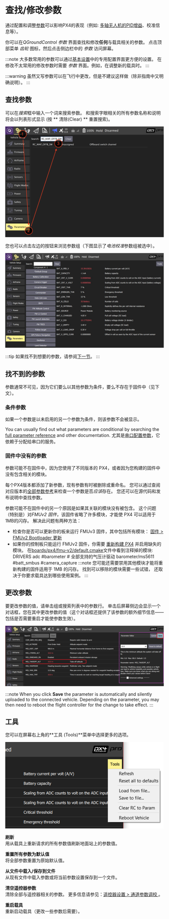 # 查找/修改参数

通过配置和调整[参数](../advanced_config/parameter_reference.md)可以影响PX4的表现（例如: [多轴无人机的PID增益](../config_mc/pid_tuning_guide_multicopter.md)、校准信息等）。

你可以在*QGroundControl 参数* 界面查找和修改**任何**与载具相关的参数。 点击顶部菜单 *齿轮* 图标，然后点击侧边栏中的 *参数* 访问屏幕。

:::note
大多数常用的参数可以通过[基本设置](../config/README.md)中的专用配置界面更方便的设置。 在修改不太常用的修改参数时需要 *参数* 界面。例如，在调整新的载具时。
:::

:::warning
虽然又写参数可以在飞行中更改，但是不建议这样做（除非指南中又明确说明）。
:::

<span id="finding"></span>

## 查找参数

可以在*搜索*框中输入一个词来搜索参数。 和搜索字眼相关的所有参数名称和说明将会以列表形式显示 (按 ** 清除(Clear) ** 重置搜索)。

![Parameters Search](../../assets/qgc/setup/parameters/parameters_search.jpg)

您也可以点击左边的按钮来浏览参数组（下图显示了*电池校准*参数组被选中）。

![Parameters Screen](../../assets/qgc/setup/parameters/parameters_px4.jpg)

:::tip
如果找不到想要的参数，请参阅[下一节](#missing)。
:::

<span id="missing"></span>

## 找不到的参数

参数通常不可见，因为它们要么以其他参数为条件，要么不存在于固件中（见下文）。

### 条件参数

如果一个参数是以未启用的另一个参数为条件，则该参数不会被显示。

You can usually find out what parameters are conditional by searching the [full parameter reference](../advanced_config/parameter_reference.md) and other documentation. 尤其是[串口配置参数](../peripherals/serial_configuration.md)，它依赖于分配给串口的服务。

### 固件中没有的参数

参数可能不在固件中，因为您使用了不同版本的 PX4，或者因为您构建的固件中没有包含相关的模块。

每个PX4版本都添加了新参数，现有参数有时被删除或重命名。 您可以通过查阅对应版本的[全部参数参考](../advanced_config/parameter_reference.md)来检查一个参数是否*应该*存在。 您还可以在源代码和发布说明中查找参数。

参数可能不在固件中的另一个原因是如果其关联的模块没有被包含。 这个问题（特别是）对*FMUv2 固件*，该固件省略了许多模块，才能使 PX4 可以适用于 1MB的闪存。 解决此问题有两种方法：

- 检查你是否可以更新你的板来运行 FMUv3 固件，其中包括所有模块： [固件 > FMUv2 Bootloader 更新](../config/firmware.md#bootloader)
- 如果你的控制板只能运行 FMUv2 固件，你需要 [重新构建 PX4](../dev_setup/building_px4.md) 并启用缺失的模块。 在[boards/px4/fmu-v2/default.cmake](https://github.com/PX4/PX4-Autopilot/blob/master/boards/px4/fmu-v2/default.cmake)文件中看到注释掉的模块: 
        DRIVERS
            adc
            #barometer # 全部支持的气压计驱动
            barometer/ms5611
            #batt_smbus
            #camera_capture :::note 您可能还需要禁用其他模块才能将重新构建的固件适用于 1MB 的闪存。 找到可以移除的模块需要一些试错， 还取决于你要求载具达到哪些使用案例。
:::

<span id="changing"></span>

## 更改参数

要更改参数的值，请单击组或搜索列表中的参数行。 单击后屏幕侧边会显示一个对话框，您在其中更改参数的值（这个对话框还提供了该参数的额外细节信息——包括是否需要重启才能使参数生效）。

![Changing a parameter value](../../assets/qgc/setup/parameters/parameters_changing.png)

:::note
When you click **Save** the parameter is automatically and silently uploaded to the connected vehicle. Depending on the parameter, you may then need to reboot the flight controller for the change to take effect.
:::

## 工具

您可以在屏幕右上角的**工具 (Tools)**菜单中选择更多的选项。

![Tools menu](../../assets/qgc/setup/parameters/parameters_tools_menu.png)

**刷新** <br />用从载具上重新请求的所有参数值刷新地面站上的参数值。

**重置所有参数为默认值** <br />将全部参数重置为原始默认值。

**从文件中载入/保存到文件** <br />从现有文件中载入参数或将当前参数设置保存到一个文件。

**清空遥控器参数** <br />清除全部与遥控器相关的参数。 更多信息请参见：[遥控器设置 > 通道参数调校 ](../config/radio.md#param-tuning-channels)。

**重启载具** <br />重新启动载具（更改一些参数后需要）。